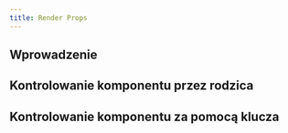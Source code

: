 ```yaml
---
title: Render Props
---
```


## Wprowadzenie

## Kontrolowanie komponentu przez rodzica

## Kontrolowanie komponentu za pomocą klucza
